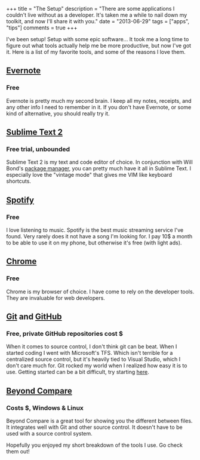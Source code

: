 +++
title       = "The Setup"
description = "There are some applications I couldn't live without as a developer. It's taken me a while to nail down my toolkit, and now I'll share it with you."
date        = "2013-06-29"
tags        = ["apps", "tips"]
comments    = true
+++

I've been setup! Setup with some epic software... It took me a long time to
figure out what tools actually help me be more productive, but now I've got it.
Here is a list of my favorite tools, and some of the reasons I love them.

## [Evernote](http://evernote.com)

### Free

Evernote is pretty much my second brain. I keep all my notes, receipts, and any
other info I need to remember in it. If you don't have Evernote, or some kind
of alternative, you should really try it.

## [Sublime Text 2](http://sublimetext.com)

### Free trial, unbounded

Sublime Text 2 is my text and code editor of choice. In conjunction with Will
Bond's [package manager](http://wbond.net/sublime_packages/package_control),
you can pretty much have it all in Sublime Text. I especially love the "vintage
mode" that gives me VIM like keyboard shortcuts.

## [Spotify](http://spotify.com)

### Free

I love listening to music. Spotify is the best music streaming service I've
found. Very rarely does it not have a song I'm looking for. I pay 10$ a month
to be able to use it on my phone, but otherwise it's free (with light ads).

## [Chrome](https://www.google.com/intl/en/chrome/browser/)

### Free

Chrome is my browser of choice. I have come to rely on the developer tools.
They are invaluable for web developers.

## [Git](http://git-scm.com/) and [GitHub](https://github.com/)

### Free, private GitHub repositories cost $

When it comes to source control, I don't think git can be beat. When I started
coding I went with Microsoft's TFS. Which isn't terrible for a centralized
source control, but it's heavily tied to Visual Studio, which I don't care much
for. Git rocked my world when I realized how easy it is to use. Getting started
can be a bit difficult, try starting
[here](http://try.github.io/levels/1/challenges/1).

## [Beyond Compare](http://www.scootersoftware.com/)

### Costs $, Windows & Linux

Beyond Compare is a great tool for showing you the different between files. It
integrates well with Git and other source control. It doesn't have to be used
with a source control system. 

Hopefully you enjoyed my short breakdown of the tools I use. Go check them out!

